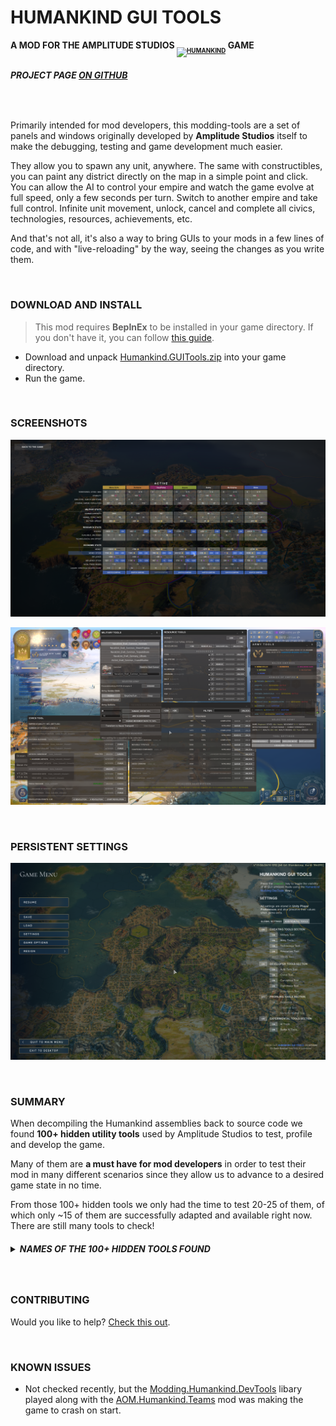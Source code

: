 # **HUMANKIND GUI TOOLS**

**A MOD FOR THE AMPLITUDE STUDIOS <a href="https://humankind.game/" title="Humankind Game Official Website" target="_blank"><sub><sub><img src="https://cdn.sega.co.uk/humankind-game/public/content/media/images/vector/Humankind%20logo.svg" alt="HUMANKIND" height="22px"></sub></sub></a> GAME**

###### **PROJECT PAGE [ON GITHUB](https://github.com/Theadd/Humankind-GUI-Tools)**

<br/>

Primarily intended for mod developers, this modding-tools are a set of panels and windows originally developed by **Amplitude Studios** itself to make the debugging, testing and game development much easier.

They allow you to spawn any unit, anywhere. The same with constructibles, you can paint any district directly on the map in a simple point and click. You can allow the AI to control your empire and watch the game evolve at full speed, only a few seconds per turn. Switch to another empire and take full control. Infinite unit movement, unlock, cancel and complete all civics, technologies, resources, achievements, etc.

And that's not all, it's also a way to bring GUIs to your mods in a few lines of code, and with "live-reloading" by the way, seeing the changes as you write them.

<br/>

### **DOWNLOAD AND INSTALL**

> This mod requires **BepInEx** to be installed in your game directory. If you don't have it, you can follow [this guide](https://gc2021.com/showthread.php?tid=4).

* Download and unpack [Humankind.GUITools.zip](https://github.com/Theadd/Humankind-GUI-Tools/releases/latest/download/Humankind.GUITools.zip) into your game directory.
* Run the game.

<br/>

### **SCREENSHOTS**

![SCREENSHOT](./images/GameOverview.png)

  

![SCREENSHOT](./images/Showcase.png)

<br/>

### **PERSISTENT SETTINGS**

![GAMEMENU](./images/GameMenu.png)

<br/>

### **SUMMARY**

When decompiling the Humankind assemblies back to source code we found **100+ hidden utility tools** used by Amplitude Studios to test, profile and develop the game.

Many of them are **a must have for mod developers** in order to test their mod in many different scenarios since they allow us to advance to a desired game state in no time.

From those 100+ hidden tools we only had the time to test 20-25 of them, of which only ~15 of them are successfully adapted and available right now. There are still many tools to check!
<h5>
<details><summary><strong>NAMES OF THE 100+ HIDDEN TOOLS FOUND</strong></summary>
<blockquote>

```
  LocalizationFloatingWindow, Widget, ClockWidget, MemoryProfilerWindow, ProfilerWindow, 
  FxComponentEvolveProfilingWindow, FxOutputLayerProfilingWindow, GPUProfilerWindow, 
  GraphicsTools, UnityProfilerLoggingWindow, RenderPipelineAuditWindow, AffinityUtils, 
  AI, AICursor, AirStrikeReport, Archetypes, AudioEvents, AudioScale, Avatar, BattleAI, 
  BattleExternalSupport, BattleParticipants, BattleReport, BiomeAudio, BlackList, 
  CameraMover, CameraSequence, ChallengeRewards, ChallengeViewer, Chat, ChoreographyActions, 
  CityAudio, CivicsUtils, Collectible, Diplomacy, DiplomaticLog, DisplaySettings, 
  DistrictPainter, DownloadableContent, Droppables, EffectMapperDebugger, 
  CostModifierEvaluationDebugger, DescriptorEvaluationDebugger, DistrictEvaluationDebugger, 
  EndGameFlow, EndTurnTimer, FameRankingUtility, FameUtils, Framerate, GameClientConnections, 
  GameClientServer, Ideology, InputFilter, MapEditor, MapSharing, Marketing, Metadata, 
  MilitaryCheats, MinorFaction, ModPlaylist, NarrativeEventDebugger, NetworkStatistics, 
  NetworkSynchronization, OrderStatistics, Physics, Ping, PlayerProfile, Pollution, 
  PresentationCursor, RansackCursor, ReligionUtils, RemoteSandboxes, ResourcesUtils, 
  SessionSlots, SessionUsers, SettlementUtils, SnapshotStatistics, Squadrons, 
  StateShareUtils, StatisticsAndAchievements, Surrender, TechnologyUtils, 
  TerrainAudioModule, TerrainPicking, TimemapDebugger, Trade, TradeNodeUtils, Trophies, 
  TutorialFakeWindow, TutorialInfo, TwitchExtension, WorldGeneration, WorldLifeDebugger, 
  CustomMap, ScenarioEditor, BattleDebug, PawnAnimation, Pawns, CameraLayersWindow, 
  ProceduralTerrainRendererWindow, UIVirtualScreenTester, UISettingsOverlayWindow, UIUtils, 
  AudioOptions, AutoTurn, Dump, EmpireWideConstructionUtils, GameInfo, NetworkDebugger, 
  SandboxStatus, TerritoryUtils
```

</blockquote>
</details>
</h5>

<br/>

### **CONTRIBUTING**

Would you like to help? [Check this out](/CONTRIBUTING_GUIDE.md).

<br/>

### **KNOWN ISSUES**

* Not checked recently, but the [Modding.Humankind.DevTools](https://github.com/Theadd/Modding.Humankind.DevTools) libary played along with the [AOM.Humankind.Teams](https://gc2021.com/showthread.php?tid=43) mod was making the game to crash on start.
